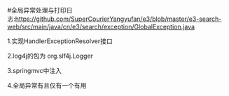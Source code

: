 #全局异常处理与打印日志:https://github.com/SuperCourierYangyufan/e3/blob/master/e3-search-web/src/main/java/cn/e3/search/exception/GlobalException.java

1.实现HandlerExceptionResolver接口

2.log4j的包为 org.slf4j.Logger

3.springmvc中注入

4.全局异常有且仅有一个有用

